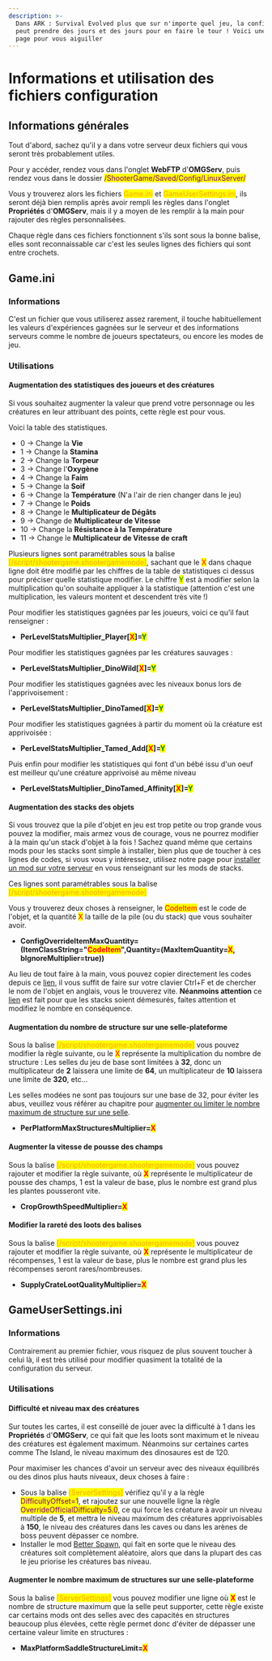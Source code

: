```yaml
---
description: >-
  Dans ARK : Survival Evolved plus que sur n'importe quel jeu, la configuration
  peut prendre des jours et des jours pour en faire le tour ! Voici une petite
  page pour vous aiguiller
---
```


# Informations et utilisation des fichiers configuration

## Informations générales

Tout d'abord, sachez qu'il y a dans votre serveur deux fichiers qui vous seront très probablement utiles.

Pour y accéder, rendez vous dans l'onglet **WebFTP** d'**OMGServ**, puis rendez vous dans le dossier <mark style="color:purple;">/ShooterGame/Saved/Config/LinuxServer/</mark>

Vous y trouverez alors les fichiers <mark style="color:orange;">Game.ini</mark> et <mark style="color:orange;">GameUserSettings.ini</mark>, ils seront déjà bien remplis après avoir rempli les règles dans l'onglet **Propriétés** d'**OMGServ**, mais il y a moyen de les remplir à la main pour rajouter des règles personnalisées.

Chaque règle dans ces fichiers fonctionnent s'ils sont sous la bonne balise, elles sont reconnaissable car c'est les seules lignes des fichiers qui sont entre crochets.

## Game.ini

### Informations

C'est un fichier que vous utiliserez assez rarement, il touche habituellement les valeurs d'expériences gagnées sur le serveur et des informations serveurs comme le nombre de joueurs spectateurs, ou encore les modes de jeu.

### Utilisations

####

#### Augmentation des statistiques des joueurs et des créatures

Si vous souhaitez augmenter la valeur que prend votre personnage ou les créatures en leur attribuant des points, cette règle est pour vous.

Voici la table des statistiques.

* 0 -> Change la **Vie**
* 1 -> Change la **Stamina**
* 2 -> Change la **Torpeur**
* 3 -> Change l'**Oxygène**
* 4 -> Change la **Faim**
* 5 -> Change la **Soif**
* 6 -> Change la **Température** (N'a l'air de rien changer dans le jeu)
* 7 -> Change le **Poids**
* 8 -> Change le **Multiplicateur de Dégâts**
* 9 -> Change de **Multiplicateur de Vitesse**
* 10 -> Change la **Résistance à la Température**
* 11 -> Change le **Multiplicateur de Vitesse de craft**

Plusieurs lignes sont paramétrables sous la balise <mark style="color:orange;">\[/script/shootergame.shootergamemode]</mark>, sachant que le <mark style="color:red;">X</mark> dans chaque ligne doit être modifié par les chiffres de la table de statistiques ci dessus pour préciser quelle statistique modifier. Le chiffre <mark style="color:green;">Y</mark> est à modifier selon la multiplication qu'on souhaite appliquer à la statistique (attention c'est une multiplication, les valeurs montent et descendent très vite !)

Pour modifier les statistiques gagnées par les joueurs, voici ce qu'il faut renseigner :

* **PerLevelStatsMultiplier\_Player\[**<mark style="color:red;">**X**</mark>**]=**<mark style="color:green;">**Y**</mark>

Pour modifier les statistiques gagnées par les créatures sauvages :

* **PerLevelStatsMultiplier\_DinoWild\[**<mark style="color:red;">**X**</mark>**]=**<mark style="color:green;">**Y**</mark>

Pour modifier les statistiques gagnées avec les niveaux bonus lors de l'apprivoisement :&#x20;

* **PerLevelStatsMultiplier\_DinoTamed\[**<mark style="color:red;">**X**</mark>**]=**<mark style="color:green;">**Y**</mark>

Pour modifier les statistiques gagnées à partir du moment où la créature est apprivoisée :&#x20;

* **PerLevelStatsMultiplier\_Tamed\_Add\[**<mark style="color:red;">**X**</mark>**]=**<mark style="color:green;">**Y**</mark>

Puis enfin pour modifier les statistiques qui font d'un bébé issu d'un oeuf est meilleur qu'une créature apprivoisé au même niveau

* **PerLevelStatsMultiplier\_DinoTamed\_Affinity\[**<mark style="color:red;">**X**</mark>**]=**<mark style="color:green;">**Y**</mark>

####

#### Augmentation des stacks des objets

Si vous trouvez que la pile d'objet en jeu est trop petite ou trop grande vous pouvez la modifier, mais armez vous de courage, vous ne pourrez modifier à la main qu'un stack d'objet à la fois ! Sachez quand même que certains mods pour les stacks sont simple à installer, bien plus que de toucher à ces lignes de codes, si vous vous y intéressez, utilisez notre page pour [installer un mod sur votre serveur](ark-installation-mods.md) en vous renseignant sur les mods de stacks.

Ces lignes sont paramétrables sous la balise <mark style="color:orange;">\[/script/shootergame.shootergamemode]</mark>

Vous y trouverez deux choses à renseigner, le <mark style="color:red;">CodeItem</mark> est le code de l'objet, et la quantité <mark style="color:red;">X</mark> la taille de la pile (ou du stack) que vous souhaiter avoir.

* **ConfigOverrideItemMaxQuantity=(ItemClassString="**<mark style="color:red;">**CodeItem**</mark>**",Quantity=(MaxItemQuantity=**<mark style="color:red;">**X**</mark>**, bIgnoreMultiplier=true))**

Au lieu de tout faire à la main, vous pouvez copier directement les codes depuis ce [lien](https://pastebin.com/zNfNpMAv), il vous suffit de faire sur votre clavier Ctrl+F et de chercher le nom de l'objet en anglais, vous le trouverez vite. **Néanmoins attention** ce [lien](https://pastebin.com/zNfNpMAv) est fait pour que les stacks soient démesurés, faites attention et modifiez le nombre en conséquence.&#x20;

####

#### Augmentation du nombre de structure sur une selle-plateforme

Sous la balise <mark style="color:orange;">\[/script/shootergame.shootergamemode]</mark> vous pouvez modifier la règle suivante, ou le <mark style="color:red;">X</mark> représente la multiplication du nombre de structure : Les selles du jeu de base sont limitées à **32**, donc un multiplicateur de **2** laissera une limite de **64**, un multiplicateur de **10** laissera une limite de **320**, etc...&#x20;

Les selles modées ne sont pas toujours sur une base de 32, pour éviter les abus, veuillez vous référer au chapitre pour [augmenter ou limiter le nombre maximum de structure sur une selle](informations-et-utilisation-des-fichiers-configuration.md#augmenter-le-nombre-maximum-de-structures-sur-une-selle-plateforme).

* **PerPlatformMaxStructuresMultiplier=**<mark style="color:red;">**X**</mark>

####

#### Augmenter la vitesse de pousse des champs

Sous la balise <mark style="color:orange;">\[/script/shootergame.shootergamemode]</mark> vous pouvez rajouter et modifier la règle suivante, où <mark style="color:red;">**X**</mark> représente le multiplicateur de pousse des champs, 1 est la valeur de base, plus le nombre est grand plus les plantes pousseront vite.

* **CropGrowthSpeedMultiplier=**<mark style="color:red;">**X**</mark>

####

#### Modifier la rareté des loots des balises

Sous la balise <mark style="color:orange;">\[/script/shootergame.shootergamemode]</mark> vous pouvez rajouter et modifier la règle suivante, où <mark style="color:red;">**X**</mark> représente le multiplicateur de récompenses, 1 est la valeur de base, plus le nombre est grand plus les récompenses seront rares/nombreuses.

* **SupplyCrateLootQualityMultiplier=**<mark style="color:red;">**X**</mark>

## GameUserSettings.ini

### Informations

Contrairement au premier fichier, vous risquez de plus souvent toucher à celui là, il est très utilisé pour modifier quasiment la totalité de la configuration du serveur.

### Utilisations

####

#### Difficulté et niveau max des créatures

Sur toutes les cartes, il est conseillé de jouer avec la difficulté à 1 dans les **Propriétés** d'**OMGServ**, ce qui fait que les loots sont maximum et le niveau des créatures est également maximum. Néanmoins sur certaines cartes comme The Island, le niveau maximum des dinosaures est de 120.

Pour maximiser les chances d'avoir un serveur avec des niveaux équilibrés ou des dinos plus hauts niveaux, deux choses à faire :&#x20;

* Sous la balise <mark style="color:orange;">\[ServerSettings]</mark> vérifiez qu'il y a la règle <mark style="color:purple;">DifficultyOffset=1</mark>, et rajoutez sur une nouvelle ligne la règle <mark style="color:purple;">OverrideOfficialDifficulty=5.0</mark>, ce qui force les créature à avoir un niveau multiple de **5**, et mettra le niveau maximum des créatures apprivoisables à **150**, le niveau des créatures dans les caves ou dans les arènes de boss peuvent dépasser ce nombre.
* Installer le mod [Better Spawn](https://steamcommunity.com/sharedfiles/filedetails/?id=2064588662), qui fait en sorte que le niveau des créatures soit complètement aléatoire, alors que dans la plupart des cas le jeu priorise les créatures bas niveau.

####

#### Augmenter le nombre maximum de structures sur une selle-plateforme

Sous la balise <mark style="color:orange;">\[ServerSettings]</mark> vous pouvez modifier une ligne où <mark style="color:red;">**X**</mark> est le nombre de structure maximum que la selle peut supporter, cette règle existe car certains mods ont des selles avec des capacités en structures beaucoup plus élevées, cette règle permet donc d'éviter de dépasser une certaine valeur limite en structures :&#x20;

* **MaxPlatformSaddleStructureLimit=**<mark style="color:red;">**X**</mark>
